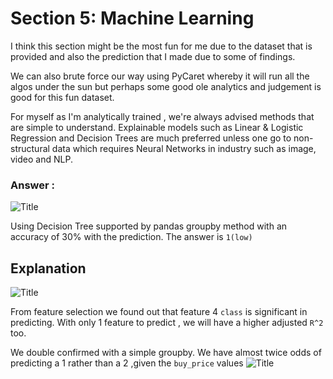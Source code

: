 # Section 5: Machine Learning

I think this section might be the most fun for me due to the dataset that is provided and also the prediction that I made due to some of findings.

We can also brute force our way using PyCaret whereby it will run all the algos under the sun but perhaps some good ole analytics and judgement is good for this fun dataset.

For myself as I'm analytically trained , we're always advised methods that are simple to understand. Explainable models such as Linear & Logistic Regression and Decision Trees are much preferred unless one go to non-structural data which requires Neural Networks in industry such as image, video and NLP.

### Answer : 

![](https://i.imgur.com/iA6h16B.png "Title")

Using Decision Tree supported by pandas groupby method with an accuracy of 30% with the prediction. The answer is ``1(low)``

## Explanation
![](https://i.imgur.com/Fj3VFW9.png "Title")


From feature selection we found out that feature 4 `class` is significant in predicting. With only 1 feature to predict , we will have a higher adjusted `R^2` too.

We double confirmed with a simple groupby. We have almost twice odds of predicting a 1 rather than a 2 ,given the `buy_price` values
![](https://i.imgur.com/rmWGKVa.png "Title")